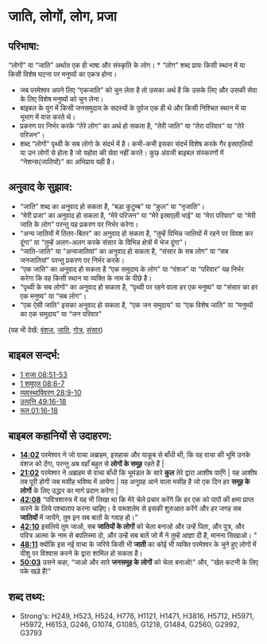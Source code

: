 # जाति, लोगों, लोग, प्रजा #

## परिभाषा: ##

“लोगों” या “जाति” अर्थात एक ही भाषा और संस्कृति के लोग। * “लोग” शब्द प्रायः किसी स्थान में या किसी विशेष घटना पर मनुष्यों का एकत्र होना।

* जब परमेश्वर अपने लिए “एकजाति” को चुन लेता है तो उसका अर्थ है कि उसके लिए और उसकी सेवा के लिए विशेष मनुष्यों को चुन लेना।
* बाइबल के युग में किसी जनसमुदाय के सदस्यों के पूर्वज एक ही थे और किसी निश्चित स्थान में या भूभाग में वास करते थे।
* प्रकरण पर निर्भर करके “तेरे लोग” का अर्थ हो सकता है, “तेरी जाति” या “तेरा परिवार” या “तेरे परिजन”।
* शब्द “लोगों” पृथ्वी के सब लोगो के संदर्भ में है। कभी-कभी इसका संदर्भ विशेष करके गैर इस्राएलियों या उन लोगों से होता है जो यहोवा की सेवा नहीं करते। कुछ अंग्रजी बाइबल संस्करणों में “नेशन्स(जातियों)” का अभिप्राय यही है।

## अनुवाद के सुझाव: ##

* “जाति” शब्द का अनुवाद हो सकता है, “बड़ा कुटुम्ब” या “कुल” या “नृजाति”।
* “मेरी प्रजा” का अनुवाद हो सकता है, “मेरे परिजन” या “मेरे इस्राएली भाई” या “मेरा परिवार” या “मेरी जाति के लोग” परन्तु यह प्रकरण पर निर्भर करेगा।
* “अन्य जातियों में तितर-बितर” का अनुवाद हो सकता है, “तुम्हें विभिन्न जातियों में रहने पर विवश कर दूंगा” या “तुम्हें अलग-अलग करके संसार के विभिन्न क्षेत्रों में भेज दूंगा”।
* “जाति-जाति” या “अन्यजातियां” का अनुवाद हो सकता है, “संसार के सब लोग” या “सब जनजातियां” परन्तु प्रकरण पर निर्भर करके।
* “एक जाति” का अनुवाद हो सकता है “एक समुदाय के लोग” या “वंशज” या “परिवार” यह निर्भर करेगा कि वह किसी स्थान या व्यक्ति के नाम के पीछे है।
* “पृथ्वी के सब लोगों” का अनुवाद हो सकता है, “पृथ्वी पर रहने वाला हर एक मनुष्य” या “संसार का हर एक मनुष्य” या “सब लोग”।
* “एक ऐसी जाति” इसका अनुवाद हो सकता है, “एक जन समुदाय” या “एक विशेष जाति” या “मनुष्यों का एक समुदाय” या “जन परिवार”

(यह भी देखें: [वंशज](../other/descendant.md), [जाति](../other/nation.md), [गोत्र](../other/tribe.md), [संसार](../kt/world.md))

## बाइबल सन्दर्भ: ##

* [1 राजा 08:51-53](rc://hi/tn/help/1ki/08/51)
* [1 शमूएल 08:6-7](rc://hi/tn/help/1sa/08/06)
* [व्यवस्थाविवरण 28:9-10](rc://hi/tn/help/deu/28/09)
* [उत्पत्ति 49:16-18](rc://hi/tn/help/gen/49/16)
* [रूत 01:16-18](rc://hi/tn/help/rut/01/16)

## बाइबल कहानियों से उदाहरण: ##

* __[14:02](rc://hi/tn/help/obs/14/02)__ परमेश्वर ने जो वाचा अब्राहम, इसहाक और याकूब से बाँधी थी, कि वह वाचा की भूमि उनके वंशज को देंगा, परन्तु अब वहाँ बहुत से __लोगों के समूह__ रहते हैं |
* __[21:02](rc://hi/tn/help/obs/21/02)__ परमेश्वर ने अब्राहम से वाचा बाँधी कि भूमंडल के सारे __कुल__ तेरे द्वारा आशीष पाएँगे | यह आशीष तब पूरी होगी जब मसीह भविष्य में आयेगा | यह अनुग्रह आने वाला मसीह है जो एक दिन हर __समूह के लोगों__ के लिए उद्धार का मार्ग प्रदान करेगा |
* __[42:08](rc://hi/tn/help/obs/42/08)__ “पवित्रशास्त्र में यह भी लिखा था कि मेरे चेले प्रचार करेंगे कि हर एक को पापों की क्षमा प्राप्त करने के लिये पश्चाताप करना चाहिए। वे यरूशलेम से इसकी शुरुआत करेंगे और हर जगह सब __जातियों__ में जायेंगे, तुम इन सब बातों के गवाह हो।”
* __[42:10](rc://hi/tn/help/obs/42/10)__ इसलिये तुम जाओ, सब __जातियों के लोगों__ को चेला बनाओ और उन्हें पिता, और पुत्र, और पवित्र आत्मा के नाम से बपतिस्मा दो, और उन्हें सब बातें जो मैं ने तुम्हें आज्ञा दी है, मानना सिखाओ। "
* __[48:11](rc://hi/tn/help/obs/48/11)__ क्योंकि इस नई वाचा के जरिये किसी भी __जाती__ का कोई भी व्यक्ति परमेश्वर के चुने हुए लोगों में यीशु पर विश्वास करने के द्वारा शामिल हो सकता है।
* __[50:03](rc://hi/tn/help/obs/50/03)__ उसने कहा, “जाओ और सारे __जनसमूह के लोगों__ को चेला बनाओ!” और, "खेत कटनी के लिए पके खड़े हैं!"

## शब्द तथ्य: ##

* Strong's: H249, H523, H524, H776, H1121, H1471, H3816, H5712, H5971, H5972, H6153, G246, G1074, G1085, G1218, G1484, G2560, G2992, G3793
